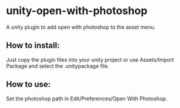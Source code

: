 # unity-open-with-photoshop
A unity plugin to add open with photoshop to the asset menu.

## How to install:
Just copy the plugin files into your unity project or use Assets/Import Package and select the .unitypackage file.

## How to use:
Set the photoshop path in Edit/Preferences/Open With Photoshop.
